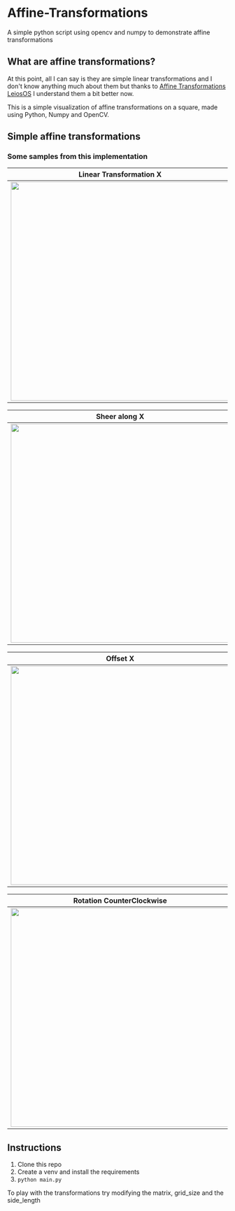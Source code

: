 # Affine-Transformations
A simple python script using opencv and numpy to demonstrate affine transformations

## What are affine transformations?
At this point, all I can say is they are simple linear transformations and I don't know anything much about them but thanks to [Affine Transformations LeiosOS](https://www.youtube.com/watch?v=E3Phj6J287o) I understand them a bit better now. 

This is a simple visualization of affine transformations on a square, made using Python, Numpy and OpenCV. 

## Simple affine transformations
### Some samples from this implementation

| Linear Transformation X | Linear Transformation Y |
| ------------- | ------------- |
| <img src="https://i.imgur.com/p1mqNHZ.gif" width="500" height="500"> | <img src="https://i.imgur.com/z3lEF2O.gif" width="500" height="500"> |

| Sheer along X | Sheer along Y |
| ------------- | ------------- |
| <img src="https://i.imgur.com/Knrqrwv.gif" width="500" height="500"> | <img src="https://i.imgur.com/opbULWK.gif" width="500" height="500"> |


| Offset X | Offset Y |
| ------------- | ------------- |
| <img src="https://i.imgur.com/ZMHONhn.gif" width="500" height="500"> | <img src="https://i.imgur.com/590qyJx.gif" width="500" height="500"/> | 

| Rotation CounterClockwise | Rotation Clockwise |
| ------------- | ------------- |
| <img src="https://user-images.githubusercontent.com/40448838/126449574-bf7a51cd-32c9-4978-9431-71bea6bf8e21.gif" width="500" height="500"/> | <img src="https://user-images.githubusercontent.com/40448838/126449844-a12fcfc9-b399-42cd-a8b3-4321f7b6bc93.gif" width="500" height="500"/>




## Instructions

1) Clone this repo  
2) Create a venv and install the requirements  
3) `python main.py`  

To play with the transformations try modifying the matrix, grid_size and the side_length
